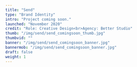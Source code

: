 ```yaml
---
title: "Send"
type: "Brand Identity"
intro: "Project coming soon."
launched: "November 2020"
credit: "Role: Creative Design<br>Agency: Better Studio"
thumb: "/img/send/send_comingsoon_thumb.jpg"
thumbvid: ""
banner: "/img/send/send_comingsoon_banner.jpg"
bannermob: "/img/send/send_comingsoon_banner.jpg"
draft: false
weight: 1
---
```

<!-- <div class="row">
    <div class="col-xs-12">
        <picture>
            <source media="(max-width: 767px)" srcset="/img/realise/realise_posters-mob.jpg">
            <source media="(min-width: 768px)" srcset="/img/send/send_modular.mp4" loop autoplay muted>
            <video src="/img/send/send_modular.mp4" alt="project-img" class="project-img" loop autoplay muted>
        </picture>
    </div>
</div>
<div class="row">
    <div class="col-xs-12">
        <picture>
            <source media="(max-width: 767px)" srcset="/img/realise/realise_posters-mob.jpg">
            <source media="(min-width: 768px)" srcset="/img/send/send_ad.mp4" loop autoplay muted>
            <video src="/img/send/send_ad.mp4" alt="project-img" class="project-img" loop autoplay muted>
        </picture>
    </div>
</div>
<div class="row">
    <div class="col-xs-12">
        <picture>
            <source media="(max-width: 767px)" srcset="/img/realise/realise_posters-mob.jpg">
            <source media="(min-width: 768px)" srcset="/img/send/send_icons.jpg">
            <img src="/img/send/send_icons.jpg" alt="project-img" class="project-img">
        </picture>
    </div>
</div>
<div class="row">
    <div class="col-xs-12">
        <picture>
            <source media="(max-width: 767px)" srcset="/img/realise/realise_posters-mob.jpg">
            <source media="(min-width: 768px)" srcset="/img/send/send_businesscards.jpg">
            <img src="/img/send/send_businesscards.jpg" alt="project-img" class="project-img">
        </picture>
    </div>
</div>
<div class="row">
    <div class="col-xs-12">
        <picture>
            <source media="(max-width: 767px)" srcset="/img/realise/realise_posters-mob.jpg">
            <source media="(min-width: 768px)" srcset="/img/send/send_guidelines.jpg">
            <img src="/img/send/send_guidelines.jpg" alt="project-img" class="project-img">
        </picture>
    </div>
</div>
<div class="row">
    <div class="col-xs-12">
        <picture>
            <source media="(max-width: 767px)" srcset="/img/realise/realise_posters-mob.jpg">
            <source media="(min-width: 768px)" srcset="/img/send/send_stationery.jpg">
            <img src="/img/send/send_stationery.jpg" alt="project-img" class="project-img">
        </picture>
    </div>
</div> -->
